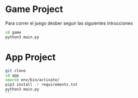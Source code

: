 # Game Project

Para correr el juego desber seguir las siguientes intrucciones

```sh
cd game
python3 main.py
```


# App Project

````sh
git clone
cd app
source env/bin/activate/
pip3 install -r requirements.txt
python3 main.py
```